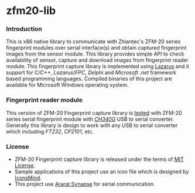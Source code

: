 # zfm20-lib
### Introduction ###
This is x86 native library to communicate with Zhiantec's ZFM-20 series fingerprint modules over serial interface(s) and obtain captured fingerprint images from the sensor module. This library provides simple API to check availability of sensor, capture and download images from fingerprint reader module.
This fingerprint capture library is implemented using [Lazarus](http://www.lazarus-ide.org/) and it support for *C/C++*, *Lazarus*/*FPC*, *Delphi* and *Microsoft .net* framework based programming languages. Compiled binaries of this project are available for Microsoft Windows operating system. 

### Fingerprint reader module ###
This version of ZFM-20 Fingerprint capture library is [tested](https://drive.google.com/file/d/0B84TrX2d3zu8ZjJjZzEtSEtpTTQ/view) with ZFM-20 series serial fingerprint module with *[CH340G](http://jayakody2000lk.blogspot.com/2015/07/usb-to-33v-5v-serial-ttl-adapter.html)* USB to serial converter. Generally this library is design to work with any USB to serial converter which including *FT232*, *CP2101*, etc. 

### License ###
- ZFM-20 Fingerprint capture library is released under the terms of [MIT License](https://opensource.org/licenses/MIT). 
- Sample applications of this project use an icon file which is designed by [IconsMind](http://www.iconsmind.com). 
- This project use [Ararat Synapse](http://synapse.ararat.cz/doku.php) for serial communication.